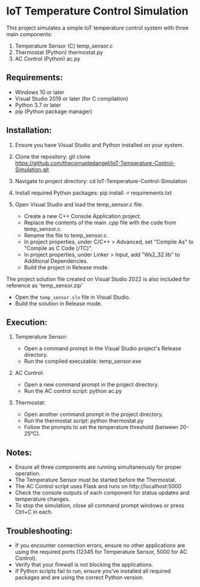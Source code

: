 # IoT Temperature Control Simulation

This project simulates a simple IoT temperature control system with three main components:

1. Temperature Sensor (C) temp_sensor.c
2. Thermostat (Python) thermostat.py
3. AC Control (Python) ac.py

## Requirements:

- Windows 10 or later
- Visual Studio 2019 or later (for C compilation)
- Python 3.7 or later
- pip (Python package manager)

## Installation:

1. Ensure you have Visual Studio and Python installed on your system.

2. Clone the repository:
   git clone https://github.com/thecorruptedangel/IoT-Temperature-Control-Simulation.git

3. Navigate to project directory:
   cd IoT-Temperature-Control-Simulation

4. Install required Python packages:
   pip install -r requirements.txt

5. Open Visual Studio and load the temp_sensor.c file.
   - Create a new C++ Console Application project.
   - Replace the contents of the main .cpp file with the code from temp_sensor.c.
   - Rename the file to temp_sensor.c.
   - In project properties, under C/C++ > Advanced, set "Compile As" to "Compile as C Code (/TC)".
   - In project properties, under Linker > Input, add "Ws2_32.lib" to Additional Dependencies.
   - Build the project in Release mode.

The project solution file created on Visual Studio 2022 is also included for reference as 'temp_sensor.zip'

- Open the `temp_sensor.sln` file in Visual Studio.
- Build the solution in Release mode.

## Execution:

1. Temperature Sensor:

   - Open a command prompt in the Visual Studio project's Release directory.
   - Run the compiled executable:
     temp_sensor.exe

2. AC Control:

   - Open a new command prompt in the project directory.
   - Run the AC control script:
     python ac.py

3. Thermostat:
   - Open another command prompt in the project directory.
   - Run the thermostat script:
     python thermostat.py
   - Follow the prompts to set the temperature threshold (between 20-25°C).

## Notes:

- Ensure all three components are running simultaneously for proper operation.
- The Temperature Sensor must be started before the Thermostat.
- The AC Control script uses Flask and runs on http://localhost:5000
- Check the console outputs of each component for status updates and temperature changes.
- To stop the simulation, close all command prompt windows or press Ctrl+C in each.

## Troubleshooting:

- If you encounter connection errors, ensure no other applications are using the required ports (12345 for Temperature Sensor, 5000 for AC Control).
- Verify that your firewall is not blocking the applications.
- If Python scripts fail to run, ensure you've installed all required packages and are using the correct Python version.
